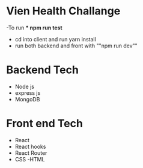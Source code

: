 # Vien Health Challange

-To run
**\* npm run test**

- cd into client and run yarn install
- run both backend and front with ""npm run dev""

# Backend Tech

- Node js
- express js
- MongoDB

# Front end Tech

- React
- React hooks
- React Router
- CSS
  -HTML
